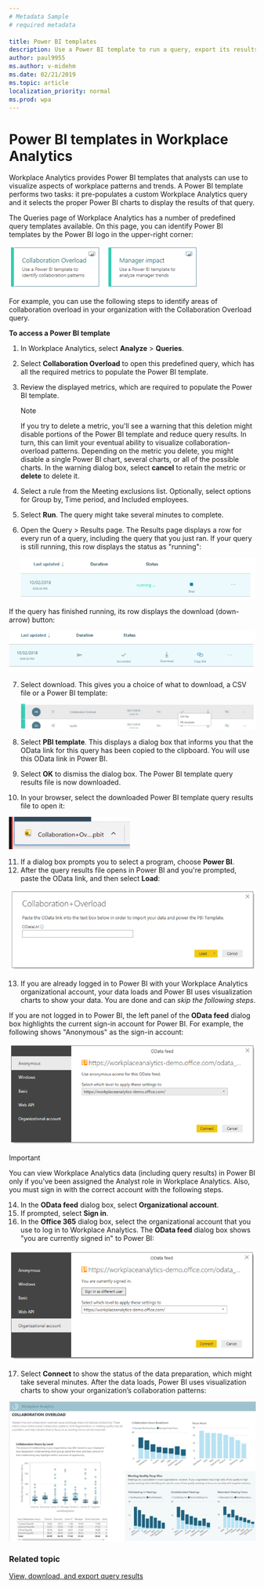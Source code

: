 ```yaml
---
# Metadata Sample
# required metadata

title: Power BI templates
description: Use a Power BI template to run a query, export its results, and visualize them in Power BI
author: paul9955
ms.author: v-midehm
ms.date: 02/21/2019
ms.topic: article
localization_priority: normal 
ms.prod: wpa
---
```


# Power BI templates in Workplace Analytics

Workplace Analytics provides Power BI templates that analysts can use to visualize aspects of workplace patterns and trends. A Power BI template performs two tasks: it pre-populates a custom Workplace Analytics query and it selects the proper Power BI charts to display the results of that query.

The Queries page of Workplace Analytics has a number of predefined query templates available. On this page, you can identify Power BI templates by the Power BI logo in the upper-right corner:

   ![Power BI logo in query card](../Images/WpA/tutorials/two-pbi-cards.png)

For example, you can use the following steps to identify areas of collaboration overload in your organization with the Collaboration Overload query.

**To access a Power BI template**

1. In Workplace Analytics, select **Analyze** > **Queries**.
2. Select **Collaboration Overload** to open this predefined query, which has all the required metrics to populate the Power BI template.
3. Review the displayed metrics, which are required to populate the Power BI template.

   > [!Note] 
   > If you try to delete a metric, you'll see a warning that this deletion might disable portions of the Power BI template and reduce query results. In turn, this can limit your eventual ability to visualize collaboration-overload patterns. Depending on the metric you delete, you might disable a single Power BI chart, several charts, or all of the possible charts. In the warning dialog box, select **cancel** to retain the metric or **delete** to delete it.

4. Select a rule from the Meeting exclusions list. Optionally, select options for Group by, Time period, and Included employees.
5. Select **Run**. The query might take several minutes to complete.
6. Open the Query &gt; Results page. The Results page displays a row for every run of a query, including the query that you just ran. If your query is still running, this row displays the status as "running":

   ![Query is still running](../Images/WpA/tutorials/query-running.png)

 If the query has finished running, its row displays the download (down-arrow) button:

   ![Query results are ready](../Images/WpA/tutorials/query-results-done.png)
 
7. Select download. This gives you a choice of what to download, a CSV file or a Power BI template: 

   ![Select PBI template](../Images/WpA/tutorials/pbi-templates-03.png)

8. Select **PBI template**. This displays a dialog box that informs you that the OData link for this query has been copied to the clipboard. You will use this OData link in Power BI.
9. Select **OK** to dismiss the dialog box. The Power BI template query results file is now downloaded. 
10. In your browser, select the downloaded Power BI template query results file to open it:

   ![Open downloaded Power BI template file](../Images/WpA/tutorials/pbi-templates-05.png)

11. If a dialog box prompts you to select a program, choose **Power BI**.
12. After the query results file opens in Power BI and you're prompted, paste the OData link, and then select **Load**:

   ![Paste OData link here](../Images/WpA/tutorials/pbi-templates-07.png)

13. If you are already logged in to Power BI with your Workplace Analytics organizational account, your data loads and Power BI uses visualization charts to show your data. You are done and can _skip the following steps_.

   If you are not logged in to Power BI, the left panel of the **OData feed** dialog box highlights the current sign-in account for Power BI. For example, the following shows "Anonymous" as the sign-in account:

   ![Anonymous account displayed](../Images/WpA/tutorials/anon-access-to-pbi.png)

   > [!Important]
   > You can view Workplace Analytics data (including query results) in Power BI only if you've been assigned the Analyst role in Workplace Analytics. Also, you must sign in with the correct account with the following steps.

14. In the **OData feed** dialog box, select **Organizational account**.
15. If prompted, select **Sign in**.
16. In the **Office 365** dialog box, select the organizational account that you use to log in to Workplace Analytics. The **OData feed** dialog box shows "you are currently signed in" to Power BI:

   ![You are signed in](../Images/WpA/tutorials/you-are-signed-in.png)

17. Select **Connect** to show the status of the data preparation, which might take several minutes. After the data loads, Power BI uses visualization charts to show your organization’s collaboration patterns:

   ![Results visualized in Power BI](../Images/WpA/tutorials/pbi-templates-08a.png)

### Related topic

[View, download, and export query results](../use/view-download-and-export-query-results.md)